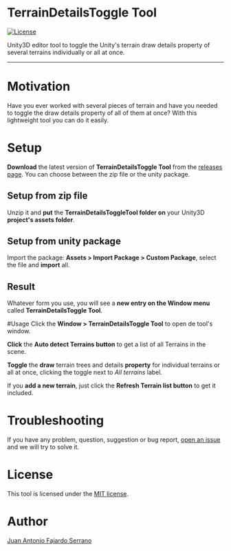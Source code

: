 # TerrainDetailsToggle Tool
[![License](https://img.shields.io/badge/License-MIT-green.svg)](https://raw.githubusercontent.com/JAFS6/TerrainDetailsToggleTool/master/LICENSE.md)

Unity3D editor tool to toggle the Unity's terrain draw details property of several terrains individually or all at once.

--------

# Motivation
Have you ever worked with several pieces of terrain and have you needed to toggle the draw details property of all of them at once? With this lightweight tool you can do it easily.

# Setup
**Download** the latest version of **TerrainDetailsToggle Tool** from the [releases page](https://github.com/JAFS6/TerrainDetailsToggleTool/releases). You can choose between the zip file or the unity package.

## Setup from zip file
Unzip it and **put** the **TerrainDetailsToggleTool folder on** your Unity3D **project's assets folder**.

## Setup from unity package
Import the package: **Assets > Import Package > Custom Package**, select the file and **import** all.

## Result
Whatever form you use, you will see a **new entry on the Window menu** called **TerrainDetailsToggle Tool**.

#Usage
Click the **Window > TerrainDetailsToggle Tool** to open de tool's window.

**Click** the **Auto detect Terrains button** to get a list of all Terrains in the scene.

**Toggle** the **draw** terrain trees and details **property** for individual terrains or all at once, clicking the toggle next to _All terrains_ label.

If you **add a new terrain**, just click the **Refresh Terrain list button** to get it included.

# Troubleshooting
If you have any problem, question, suggestion or bug report, [open an issue](https://github.com/JAFS6/TerrainDetailsToggleTool/issues/new) and we will try to solve it.

# License
This tool is licensed under the [MIT license](https://opensource.org/licenses/MIT).

# Author
[Juan Antonio Fajardo Serrano](https://es.linkedin.com/in/jafs6)
